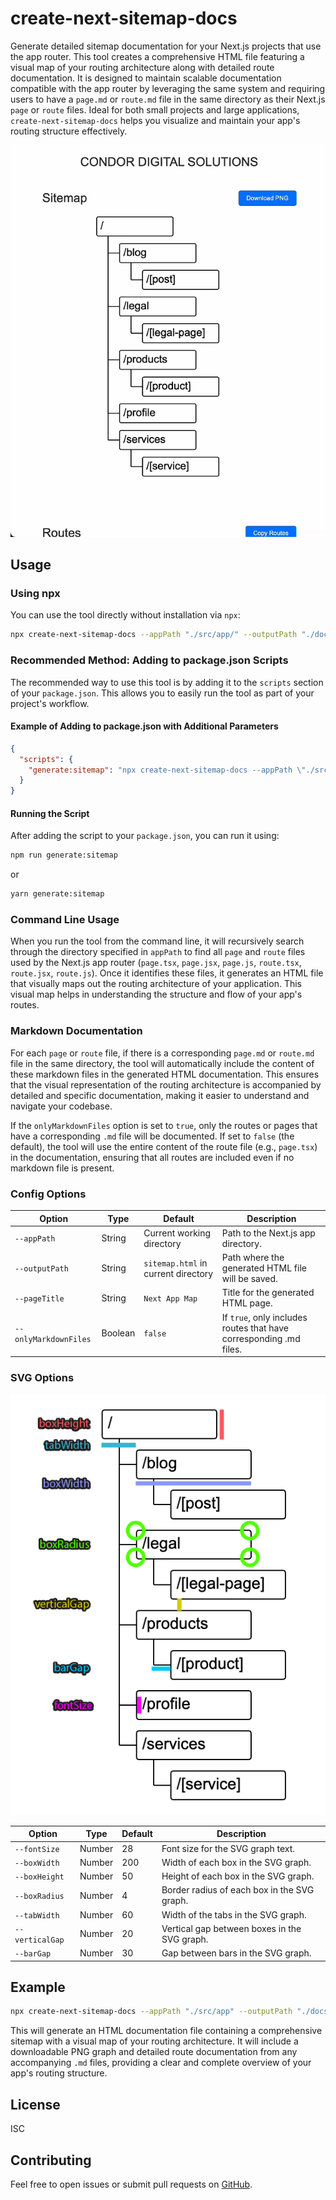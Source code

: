 # create-next-sitemap-docs

Generate detailed sitemap documentation for your Next.js projects that use the app router. This tool creates a comprehensive HTML file featuring a visual map of your routing architecture along with detailed route documentation. It is designed to maintain scalable documentation compatible with the app router by leveraging the same system and requiring users to have a `page.md` or `route.md` file in the same directory as their Next.js `page` or `route` files. Ideal for both small projects and large applications, `create-next-sitemap-docs` helps you visualize and maintain your app's routing structure effectively.

![Banner](./assets/banner.gif)

## Usage

### Using npx

You can use the tool directly without installation via `npx`:

```sh
npx create-next-sitemap-docs --appPath "./src/app/" --outputPath "./docs"
```

### Recommended Method: Adding to package.json Scripts

The recommended way to use this tool is by adding it to the `scripts` section of your `package.json`. This allows you to easily run the tool as part of your project's workflow.

#### Example of Adding to package.json with Additional Parameters

```json
{
  "scripts": {
    "generate:sitemap": "npx create-next-sitemap-docs --appPath \"./src/app\" --outputPath \"./docs/sitemap.html\" --pageTitle \"CONDOR DIGITAL SOLUTIONS\""
  }
}
```

#### Running the Script

After adding the script to your `package.json`, you can run it using:

```sh
npm run generate:sitemap
```

or

```sh
yarn generate:sitemap
```

### Command Line Usage

When you run the tool from the command line, it will recursively search through the directory specified in `appPath` to find all `page` and `route` files used by the Next.js app router (`page.tsx`, `page.jsx`, `page.js`, `route.tsx`, `route.jsx`, `route.js`). Once it identifies these files, it generates an HTML file that visually maps out the routing architecture of your application. This visual map helps in understanding the structure and flow of your app's routes.

### Markdown Documentation

For each `page` or `route` file, if there is a corresponding `page.md` or `route.md` file in the same directory, the tool will automatically include the content of these markdown files in the generated HTML documentation. This ensures that the visual representation of the routing architecture is accompanied by detailed and specific documentation, making it easier to understand and navigate your codebase.

If the `onlyMarkdownFiles` option is set to `true`, only the routes or pages that have a corresponding `.md` file will be documented. If set to `false` (the default), the tool will use the entire content of the route file (e.g., `page.tsx`) in the documentation, ensuring that all routes are included even if no markdown file is present.

### Config Options

| Option                | Type    | Default                             | Description                                                        |
| --------------------- | ------- | ----------------------------------- | ------------------------------------------------------------------ |
| `--appPath`           | String  | Current working directory           | Path to the Next.js app directory.                                 |
| `--outputPath`        | String  | `sitemap.html` in current directory | Path where the generated HTML file will be saved.                  |
| `--pageTitle`         | String  | `Next App Map`                      | Title for the generated HTML page.                                 |
| `--onlyMarkdownFiles` | Boolean | `false`                             | If `true`, only includes routes that have corresponding .md files. |

### SVG Options

![Parameters](./assets/svg-params.png)

| Option          | Type   | Default | Description                                  |
| --------------- | ------ | ------- | -------------------------------------------- |
| `--fontSize`    | Number | 28      | Font size for the SVG graph text.            |
| `--boxWidth`    | Number | 200     | Width of each box in the SVG graph.          |
| `--boxHeight`   | Number | 50      | Height of each box in the SVG graph.         |
| `--boxRadius`   | Number | 4       | Border radius of each box in the SVG graph.  |
| `--tabWidth`    | Number | 60      | Width of the tabs in the SVG graph.          |
| `--verticalGap` | Number | 20      | Vertical gap between boxes in the SVG graph. |
| `--barGap`      | Number | 30      | Gap between bars in the SVG graph.           |

## Example

```sh
npx create-next-sitemap-docs --appPath "./src/app" --outputPath "./docs/sitemap.html" --pageTitle "CONDOR DIGITAL SOLUTIONS" --boxHeight 100
```

This will generate an HTML documentation file containing a comprehensive sitemap with a visual map of your routing architecture. It will include a downloadable PNG graph and detailed route documentation from any accompanying `.md` files, providing a clear and complete overview of your app's routing structure.

## License

ISC

## Contributing

Feel free to open issues or submit pull requests on [GitHub](https://github.com/JulianDM1995/create-next-sitemap-docs).
